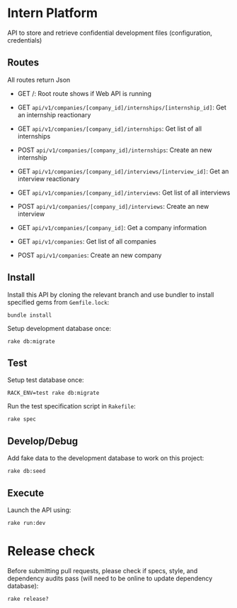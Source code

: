 # Intern Platform
API to store and retrieve confidential development files (configuration, credentials)
## Routes
All routes return Json
- GET /: Root route shows if Web API is running
- GET `api/v1/companies/[company_id]/internships/[internship_id]`: Get an internship reactionary
- GET `api/v1/companies/[company_id]/internships`: Get list of all internships
- POST `api/v1/companies/[company_id]/internships`: Create an new internship

- GET `api/v1/companies/[company_id]/interviews/[interview_id]`: Get an interview reactionary
- GET `api/v1/companies/[company_id]/interviews`: Get list of all interviews
- POST `api/v1/companies/[company_id]/interviews`: Create an new interview

- GET `api/v1/companies/[company_id]`: Get a company information
- GET `api/v1/companies`: Get list of all companies
- POST `api/v1/companies`: Create an new company

## Install
Install this API by cloning the relevant branch and use bundler to install specified gems from `Gemfile.lock`:

```bundle install```

Setup development database once:

```rake db:migrate```

## Test
Setup test database once:

```RACK_ENV=test rake db:migrate```

Run the test specification script in `Rakefile`:

```rake spec```

## Develop/Debug
Add fake data to the development database to work on this project:

```rake db:seed```

## Execute
Launch the API using:

```rake run:dev```

# Release check
Before submitting pull requests, please check if specs, style, and dependency audits pass (will need to be online to update dependency database):

```rake release?```